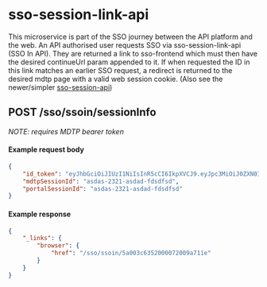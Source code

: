 sso-session-link-api
===

This microservice is part of the SSO journey between the API platform and the web.
An API authorised user requests SSO via sso-session-link-api (SSO In API).
They are returned a link to sso-frontend which must then have the desired continueUrl param appended to it.
If when requested the ID in this link matches an earlier SSO request, a redirect is returned to the desired mdtp page with a valid web session cookie.
(Also see the newer/simpler [sso-session-api](https://github.com/hmrc/sso-session-api))

## POST /sso/ssoin/sessionInfo

_NOTE: requires MDTP bearer token_
#### Example request body
```json
{
    "id_token": "eyJhbGciOiJIUzI1NiIsInR5cCI6IkpXVCJ9.eyJpc3MiOiJ0ZXN0Iiwic3ViIjoiRXh0LWYwYzRmZGIxLTkwMGMtNGVkNi05Mzg2LTYwZDY4ZDIwZWViNCIsImF1ZCI6WyJkZGQ4ZjNhMi1iZTNjLTQ3MDAtYmU4YS04MTMxZDczOGIzMDciXSwiZXhwIjoxNDk0NTA2MTQ1ODg4LCJpYXQiOjE0OTQ0OTE3NDU4ODh9.nieB3jw06H1Z9CrawcHO5WXXXEovle7dRYTYBq9UsRs",
    "mdtpSessionId": "asdas-2321-asdad-fdsdfsd",
    "portalSessionId": "asdas-2321-asdad-fdsdfsd"
}
```

#### Example response
```json
{
    "_links": {
        "browser": {
            "href": "/sso/ssoin/5a003c6352000072009a711e"
        }
    }
}
```
